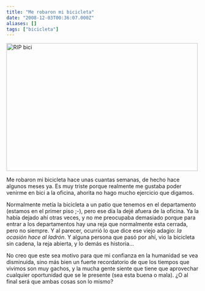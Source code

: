 ```yaml
---
title: "Me robaron mi bicicleta"
date: "2008-12-03T00:36:07.000Z"
aliases: []
tags: ["bicicleta"]
---
```


<a href="http://www.flickr.com/photos/jackbravo/2430407912/" title="RIP bici by jackbravo, on Flickr"><img src="http://farm4.static.flickr.com/3164/2430407912_298ee04536.jpg" width="500" height="334" alt="RIP bici" /></a>

Me robaron mi bicicleta hace unas cuantas semanas, de hecho hace algunos meses ya. Es muy triste porque realmente me gustaba poder venirme en bici a la oficina, ahorita no hago mucho ejercicio que digamos.

Normalmente metía la bicicleta a un patio que tenemos en el departamento (estamos en el primer piso ;-), pero ese día la dejé afuera de la oficina. Ya la había dejado ahí otras veces, y no me preocupaba demasiado porque para entrar a los departamentos hay una reja que normalmente esta cerrada, pero no siempre. Y al parecer, ocurrió lo que dice ese viejo adagio: _la ocasión hace al ladrón_. Y alguna persona que pasó por ahí, vio la bicicleta sin cadena, la reja abierta, y lo demás es historia...

No creo que este sea motivo para que mi confianza en la humanidad se vea disminuida, sino más bien un fuerte recordatorio de que los tiempos que vivimos son muy gachos, y la mucha gente siente que tiene que aprovechar cualquier oportunidad que se le presente (sea esta buena o mala). ¿O al final será que ambas cosas son lo mismo?

<!--break-->